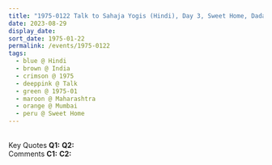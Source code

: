```yaml
---
title: "1975-0122 Talk to Sahaja Yogis (Hindi), Day 3, Sweet Home, Dadar, Mumbai, Maharashtra, India"
date: 2023-08-29
display_date: 
sort_date: 1975-01-22
permalink: /events/1975-0122
tags:
  - blue @ Hindi
  - brown @ India
  - crimson @ 1975
  - deeppink @ Talk
  - green @ 1975-01
  - maroon @ Maharashtra
  - orange @ Mumbai
  - peru @ Sweet Home
---
```


<br>

<wave-list>
  <list-title color="DarkSeaGreen" width="55">Key Quotes</list-title>
  <list-item color="BlanchedAlmond" width="280"><b>Q1:</b> <i></i></list-item>
  <list-item color="Lavender" width="280"><b>Q2:</b> <i></i></list-item>
</wave-list>

<br>

<wave-list>
  <list-title color="DarkSeaGreen" width="55">Comments</list-title>
  <list-item color="BlanchedAlmond" width="280"><b>C1:</b> <i></i></list-item>
  <list-item color="Lavender" width="280"><b>C2:</b> <i></i></list-item>
</wave-list>